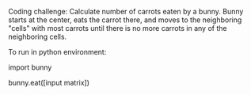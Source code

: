 Coding challenge: 
Calculate number of carrots eaten by a bunny. Bunny starts at the center, eats the carrot there, and moves to the neighboring "cells" with most carrots until there is no more carrots in any of the neighboring cells.

To run in python environment:

import bunny

bunny.eat([input matrix])

